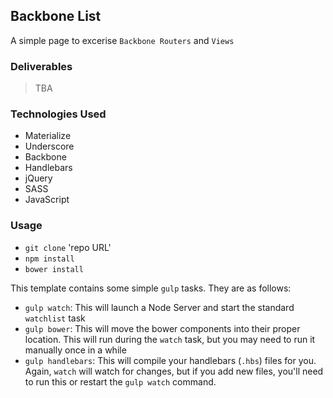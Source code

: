 ## Backbone List

A simple page to excerise `Backbone Routers` and `Views`

### Deliverables

> TBA

### Technologies Used

- Materialize
- Underscore
- Backbone
- Handlebars
- jQuery
- SASS
- JavaScript


### Usage

- `git clone` 'repo URL'
- `npm install`
- `bower install`

This template contains some simple `gulp` tasks. They are as follows:

- `gulp watch`: This will launch a Node Server and start the standard `watchlist` task
- `gulp bower`: This will move the bower components into their proper location. This will run during the `watch` task, but you may need to run it manually once in a while
- `gulp handlebars`: This will compile your handlebars (`.hbs`) files for you. Again, `watch` will watch for changes, but if you add new files, you'll need to run this or restart the `gulp watch` command.